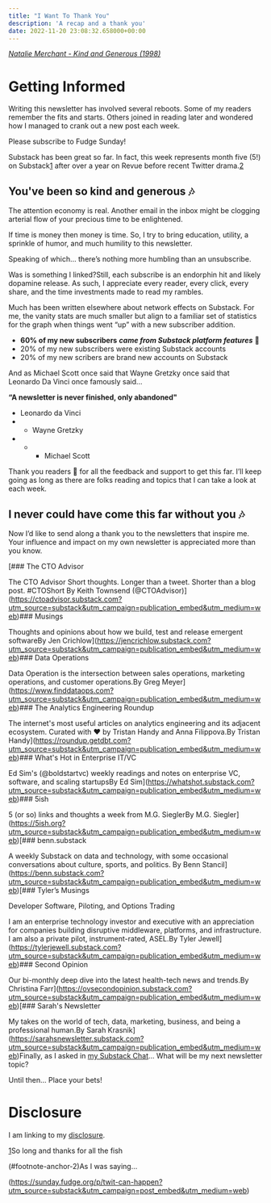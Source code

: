 ```yaml
---
title: "I Want To Thank You"
description: 'A recap and a thank you'
date: 2022-11-20 23:08:32.658000+00:00
---
```


*[Natalie Merchant - Kind and Generous (1998)](https://www.youtube.com/watch?v=uAwyIad93-c)*

Getting Informed
================

Writing this newsletter has involved several reboots. Some of my readers remember the fits and starts. Others joined in reading later and wondered how I managed to crank out a new post each week.

Please subscribe to Fudge Sunday!

Substack has been great so far. In fact, this week represents month five (5!) on Substack[1](#footnote-1) after over a year on Revue before recent Twitter drama.[2](#footnote-2)

You've been so kind and generous 🎶
----------------------------------

The attention economy is real. Another email in the inbox might be clogging arterial flow of your precious time to be enlightened.

If time is money then money is time. So, I try to bring education, utility, a sprinkle of humor, and much humility to this newsletter.

Speaking of which… there’s nothing more humbling than an unsubscribe.

Was is something I linked?Still, each subscribe is an endorphin hit and likely dopamine release. As such, I appreciate every reader, every click, every share, and the time investments made to read my rambles.

Much has been written elsewhere about network effects on Substack. For me, the vanity stats are much smaller but align to a familiar set of statistics for the graph when things went “up” with a new subscriber addition.

* **60% of my new subscribers** ***came from Substack platform features*** **🤯**
* 20% of my new subscribers were existing Substack accounts
* 20% of my new scribers are brand new accounts on Substack

And as Michael Scott once said that Wayne Gretzky once said that Leonardo Da Vinci once famously said… 

**“A newsletter is never finished, only abandoned"**   
- Leonardo da Vinci  
 - - Wayne Gretzky  
 - - - Michael Scott

Thank you readers 🙏 for all the feedback and support to get this far. I’ll keep going as long as there are folks reading and topics that I can take a look at each week.

I never could have come this far without you 🎶
----------------------------------------------

Now I’d like to send along a thank you to the newsletters that inspire me. Your influence and impact on my own newsletter is appreciated more than you know.

[### The CTO Advisor

The CTO Advisor Short thoughts. Longer than a tweet. Shorter than a blog post. #CTOShort By Keith Townsend (@CTOAdvisor)](https://ctoadvisor.substack.com?utm_source=substack&utm_campaign=publication_embed&utm_medium=web)### Musings

 Thoughts and opinions about how we build, test and release emergent softwareBy Jen Crichlow](https://jencrichlow.substack.com?utm_source=substack&utm_campaign=publication_embed&utm_medium=web)### Data Operations

Data Operation is the intersection between sales operations, marketing operations, and customer operations.By Greg Meyer](https://www.finddataops.com?utm_source=substack&utm_campaign=publication_embed&utm_medium=web)### The Analytics Engineering Roundup

The internet's most useful articles on analytics engineering and its adjacent ecosystem. Curated with ❤️ by Tristan Handy and Anna Filippova.By Tristan Handy](https://roundup.getdbt.com?utm_source=substack&utm_campaign=publication_embed&utm_medium=web)### What's Hot in Enterprise IT/VC

Ed Sim's (@boldstartvc) weekly readings and notes on enterprise VC, software, and scaling startupsBy Ed Sim](https://whatshot.substack.com?utm_source=substack&utm_campaign=publication_embed&utm_medium=web)### 5ish

5 (or so) links and thoughts a week from M.G. SieglerBy M.G. Siegler](https://5ish.org?utm_source=substack&utm_campaign=publication_embed&utm_medium=web)[### benn.substack

A weekly Substack on data and technology, with some occasional conversations about culture, sports, and politics. By Benn Stancil](https://benn.substack.com?utm_source=substack&utm_campaign=publication_embed&utm_medium=web)[### Tyler’s Musings

Developer Software, Piloting, and Options Trading

I am an enterprise technology investor and executive with an appreciation for companies building disruptive middleware, platforms, and infrastructure. I am also a private pilot, instrument-rated, ASEL.By Tyler Jewell](https://tylerjewell.substack.com?utm_source=substack&utm_campaign=publication_embed&utm_medium=web)### Second Opinion

Our bi-monthly deep dive into the latest health-tech news and trends.By Christina Farr](https://ovsecondopinion.substack.com?utm_source=substack&utm_campaign=publication_embed&utm_medium=web)[### Sarah's Newsletter

My takes on the world of tech, data, marketing, business, and being a professional human.By Sarah Krasnik](https://sarahsnewsletter.substack.com?utm_source=substack&utm_campaign=publication_embed&utm_medium=web)Finally, as I asked in [my Substack Chat](https://sunday.fudge.org/chat)… What will be my next newsletter topic?

Until then… Place your bets!

Disclosure
==========

I am linking to my [disclosure](https://jaycuthrell.com/disclosure/?utm_campaign=Fudge%20Sunday&utm_medium=email&utm_source=Revue%20newsletter).

[1](#footnote-anchor-1)So long and thanks for all the fish 

(#footnote-anchor-2)As I was saying…

(https://sunday.fudge.org/p/twit-can-happen?utm_source=substack&utm_campaign=post_embed&utm_medium=web)